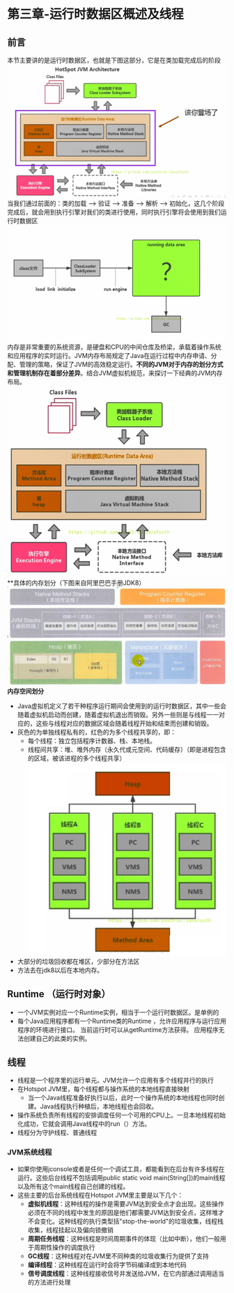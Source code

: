 # 第三章-运行时数据区概述及线程
## 前言
本节主要讲的是运行时数据区，也就是下图这部分，它是在类加载完成后的阶段
![image_21](../base/image_21.png)
当我们通过前面的：类的加载 --> 验证 --> 准备 --> 解析 --> 初始化，这几个阶段完成后，就会用到执行引擎对我们的类进行使用，同时执行引擎将会使用到我们运行时数据区
![image_22](../base/image_22.png)
内存是非常重要的系统资源，是硬盘和CPU的中间仓库及桥梁，承载着操作系统和应用程序的实时运行。JVM内存布局规定了Java在运行过程中内存申请、分配、管理的策略，保证了JVM的高效稳定运行。**不同的JVM对于内存的划分方式和管理机制存在着部分差异**。结合JVM虚拟机规范，来探讨一下经典的JVM内存布局。
![image_11](../base/image_11.png)
**具体的内存划分（下图来自阿里巴巴手册JDK8）
![image_23](../base/image_23.png)
**内存空间划分**
- Java虚拟机定义了若干种程序运行期间会使用到的运行时数据区，其中一些会随着虚拟机启动而创建，随着虚拟机退出而销毁。另外一些则是与线程一一对应的，这些与线程对应的数据区域会随着线程开始和结束而创建和销毁。
- 灰色的为单独线程私有的，红色的为多个线程共享的，即：
  - 每个线程：独立包括程序计数器、栈、本地栈。
  - 线程间共享：堆、堆外内存（永久代或元空间、代码缓存）（即是进程包含的区域，被该进程的多个线程共享）
![内存空间划分](../base/内存空间划分.png)
- 大部分的垃圾回收都在堆区，少部分在方法区
- 方法去在jdk8以后在本地内存。
## Runtime （运行时对象）
- 一个JVM实例对应一个Runtime实例，相当于一个运行时数据区。是单例的
- 每个Java应用程序都有一个Runtime类的Runtime ，允许应用程序与运行应用程序的环境进行接口。 当前运行时可以从getRuntime方法获得。 应用程序无法创建自己的此类的实例。
## 线程
- 线程是一个程序里的运行单元。JVM允许一个应用有多个线程并行的执行
- 在Hotspot JVM里，每个线程都与操作系统的本地线程直接映射
  - 当一个Java线程准备好执行以后，此时一个操作系统的本地线程也同时创建。Java线程执行种植后，本地线程也会回收。
- 操作系统负责所有线程的安排调度任何一个可用的CPU上。一旦本地线程初始化成功，它就会调用Java线程中的run（）方法。
- 线程分为守护线程、普通线程
### JVM系统线程
- 如果你使用jconsole或者是任何一个调试工具，都能看到在后台有许多线程在运行。这些后台线程不包括调用public static void main(String[])的main线程以及所有这个main线程自己创建的线程。
- 这些主要的后台系统线程在Hotspot JVM里主要是以下几个：
  - **虚拟机线程**：这种线程的操作是需要JVM达到安全点才会出现。这些操作必须在不同的线程中发生的原因是他们都需要JVM达到安全点，这样堆才不会变化。这种线程的执行类型括"stop-the-world"的垃圾收集，线程栈收集，线程挂起以及偏向锁撤销
  - **周期任务线程**：这种线程是时间周期事件的体现（比如中断），他们一般用于周期性操作的调度执行
  - **GC线程**：这种线程对在JVM里不同种类的垃圾收集行为提供了支持
  - **编译线程**：这种线程在运行时会将字节码编译成到本地代码
  - **信号调度线程**：这种线程接收信号并发送给JVM，在它内部通过调用适当的方法进行处理


